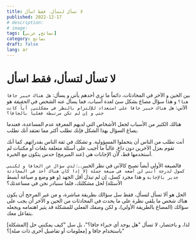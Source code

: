 ```yaml
---
title: لا تسأل لتسأل، فقط اسأل
published: 2022-12-17
# description: 
# image: 
tags: [نصائح, عربي]
category: نصائح
draft: false
lang: ar
---
```

# لا تسأل لتسأل، فقط اسأل
بين الحين و الآخر في المحادثات، دائماً ما تري أحدهم يأتي و يسأل: `هل هناك خبير جافا هنا؟`  و هذا سؤال مصاغ بشكل سئ لعدة أسباب، فما يسأل عنه الشخص في *الحقيقة* هو الآتي: `هل هناك خبير جافا علي استعداد للإلتزام بالنظر في مشكلتي، أياً كانت حتي و إن لم تكن مرتبطة فعلياً بالجافا؟`

هنالك الكثير من الأسباب لجعل الأشخاص التي لديهم المعرفة عدم المساعدة، فعندما يصاغ السؤال بهذا الشكل فإنك تطلب أكثر مما تعتقد أنك تطلب.

أنت تطلب من الناس أن يتحملوا المسؤولية. و تشكك في ثقة الناس بقدراتهم. كما أنك تقوم بعزل الآخرين دون داعٍ. غالباً ما أجيب على أسئلة متعلقة بلغات أو مكتبات لم أستخدمها قط، لأن الإجابات هي (عند المبرمج) حدس يتكون مع الخبرة.

فالصيغة الأولي أيضاً تصبح كالآتي في نظر الخبير...:
`لدي سؤال عن الجافا و لكنني كسول لدرجة أنني لن أضعه في صيغة جملة إلا إذا كان هناك أحد في المحادثة جدير بالإجابة`
و هذا مجرد كسل، إن لم تبذل أقل الجهد (و هو وضع و صياغة أبسط الأسئلة) لحل مشكلتك، فلما سنبادر نحن في مساعدتك؟

الحل هو ألا تسأل لتسأل، فقط سل سؤالك بطريقة مباشرة، و من غير المرجح أن يكون هناك شخص ما يلقي نظرة على ما يحدث في المحادثات من الحين و الآخر أن يجب على سؤالك (المصاغ بالطريقة الأولي)، و لكن وصفك الفعلي للمشكلة قد يثير اهتمامه ويجعله يتفاعل معك.

لذا، و باختصار، لا تسأل "هل يوجد أي خبراء جافا؟"، بل سل "كيف يمكنني حل [المشكلة] باستخدام جافا و [معلومات أو تفاصيل أخرى ذات صلة]؟"
